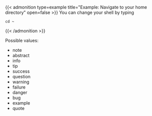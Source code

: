 {{< admonition type=example title="Example: Navigate to your home directory" open=false >}}
You can change your shell by typing
```
cd ~
```
{{< /admonition >}}

Possible values:
- note
- abstract
- info
- tip
- success
- question
- warning
- failure
- danger
- bug
- example
- quote